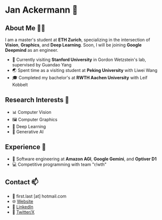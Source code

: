 # Jan Ackermann 👋

## About Me 🧑‍🎓
I am a master's student at **ETH Zurich**, specializing in the intersection of **Vision**, **Graphics**, and **Deep Learning**. Soon, I will be joining **Google Deepmind** as an engineer.

- 🏫 Currently visiting **Stanford University** in Gordon Wetzstein's lab, supervised by Guandao Yang
- 🌏 Spent time as a visiting student at **Peking University** with Liwei Wang
- 🎓 Completed my bachelor's at **RWTH Aachen University** with Leif Kobbelt

## Research Interests 🔭
- 📊 Computer Vision
- 🖼️ Computer Graphics
- 🧠 Deep Learning
- 🤖 Generative AI

## Experience 💼
- 🚀 Software engineering at **Amazon AGI**, **Google Gemini**, and **Optiver D1**
- 💻 Competitive programming with team "r/wth"

## Contact 📫
- 📧 first.last [at] hotmail.com
- 🌐 [Website](https://jan-ackermann.github.io/)
- 🔗 [LinkedIn](https://www.linkedin.com/in/jan-ackermann/)
- 🔗 [Twitter/X](https://x.com/jan_on_x)
